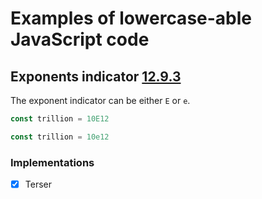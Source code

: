 # Examples of lowercase-able JavaScript code

## Exponents indicator [12.9.3](https://262.ecma-international.org/14.0/#prod-ExponentIndicator)

The exponent indicator can be either `E` or `e`. 

```js
const trillion = 10E12
```

```js
const trillion = 10e12
```
### Implementations
- [x] Terser

